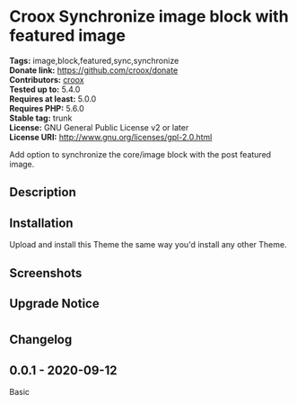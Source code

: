 # Croox Synchronize image block with featured image #
**Tags:** image,block,featured,sync,synchronize  
**Donate link:** https://github.com/croox/donate  
**Contributors:** [croox](https://profiles.wordpress.org/croox)  
**Tested up to:** 5.4.0  
**Requires at least:** 5.0.0  
**Requires PHP:** 5.6.0  
**Stable tag:** trunk  
**License:** GNU General Public License v2 or later  
**License URI:** http://www.gnu.org/licenses/gpl-2.0.html  

Add option to synchronize the core/image block with the post featured image.


## Description ##


## Installation ##
Upload and install this Theme the same way you'd install any other Theme.


## Screenshots ##


## Upgrade Notice ##



# 

## Changelog ##

## 0.0.1 - 2020-09-12
Basic
